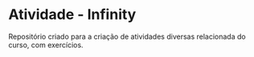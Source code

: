 # Atividade - Infinity

Repositório criado para a criação de atividades diversas relacionada do curso, com exercícios.
